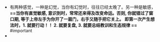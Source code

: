- 有两种感觉，一种是幻觉，当你有幻觉时，往往已经太晚了。另一种是敏感，**==当你有直觉敏感, 意识到时，常常还来得及改变命运。否则, 你就错过了窗口期,  等于上帝左手为你开了一扇门，右手又随手把它关上。
  即第一次产生想法时，1. 就要行动！！ 2. 就要复盘,  3. 就要总结教训和生态规律 ==** #important
-